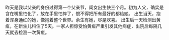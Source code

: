 
昨天是我以父亲的身份过得第一个父亲节，闺女出生快三个月。初为人父，确实是含在嘴里怕化了，放在手里怕摔了，恨不得把所有最好的都给她。
出生当天，抱着浑身通红的她，像抱着整个世界。余生有她，尽是欢喜。
出生后一天检测出黄疸，在新生儿科住了5天。一家人担惊受怕黄疸严重引发其他病症，出院后每隔几天就去检测一次黄疸。